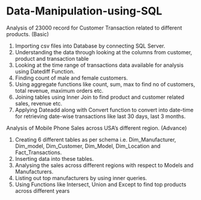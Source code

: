 # Data-Manipulation-using-SQL

Analysis of 23000 record for Customer Transaction related to different products. (Basic)

1.	Importing csv files into Database by connecting SQL Server.
2.	Understanding the data through looking at the columns from customer, product and transaction table
3.	Looking at the time range of transactions data available for analysis using Datediff Function.
4.	Finding count of male and female customers.
5.	Using aggregate functions like count, sum, max to find no of customers, total revenue, maximum orders etc.
6.	Joining tables using Inner Join to find product and customer related sales, revenue etc.
7.	Applying Dateadd along with Convert function to convert into date-time for retrieving date-wise transactions like last 30 days, last 3 months.

Analysis of Mobile Phone Sales across USA’s different region. (Advance)

1.	Creating 6 different tables as per schema i.e.  Dim_Manufacturer, Dim_model, Dim_Customer, Dim_Model, Dim_Location and Fact_Transactions.
2.	Inserting data into these tables.
3.	Analysing the sales across different regions with respect to Models and Manufacturers. 
4.	Listing out top manufacturers by using inner queries.
5.	Using Functions like Intersect, Union and Except to find top products across different years


